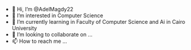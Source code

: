 - 👋 Hi, I’m @AdelMagdy22
- 👀 I’m interested in Computer Science
- 🌱 I’m currently learning in Faculty of Computer Science and Ai in Cairo University
- 💞️ I’m looking to collaborate on ...
- 📫 How to reach me ...

<!---
AdelMagdy22/AdelMagdy22 is a ✨ special ✨ repository because its `README.md` (this file) appears on your GitHub profile.
You can click the Preview link to take a look at your changes.
--->
